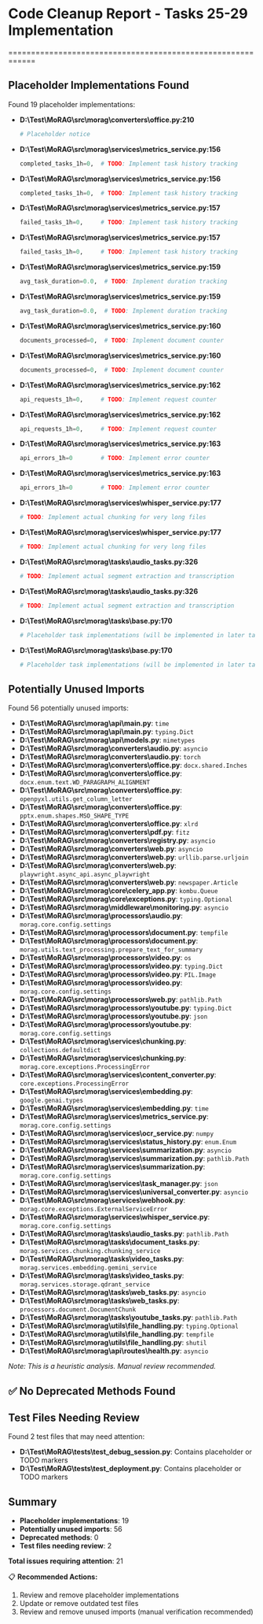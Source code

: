 # Code Cleanup Report - Tasks 25-29 Implementation
============================================================

## Placeholder Implementations Found
Found 19 placeholder implementations:

- **D:\Test\MoRAG\src\morag\converters\office.py:210**
  ```python
  # Placeholder notice
  ```

- **D:\Test\MoRAG\src\morag\services\metrics_service.py:156**
  ```python
  completed_tasks_1h=0,  # TODO: Implement task history tracking
  ```

- **D:\Test\MoRAG\src\morag\services\metrics_service.py:156**
  ```python
  completed_tasks_1h=0,  # TODO: Implement task history tracking
  ```

- **D:\Test\MoRAG\src\morag\services\metrics_service.py:157**
  ```python
  failed_tasks_1h=0,     # TODO: Implement task history tracking
  ```

- **D:\Test\MoRAG\src\morag\services\metrics_service.py:157**
  ```python
  failed_tasks_1h=0,     # TODO: Implement task history tracking
  ```

- **D:\Test\MoRAG\src\morag\services\metrics_service.py:159**
  ```python
  avg_task_duration=0.0,  # TODO: Implement duration tracking
  ```

- **D:\Test\MoRAG\src\morag\services\metrics_service.py:159**
  ```python
  avg_task_duration=0.0,  # TODO: Implement duration tracking
  ```

- **D:\Test\MoRAG\src\morag\services\metrics_service.py:160**
  ```python
  documents_processed=0,  # TODO: Implement document counter
  ```

- **D:\Test\MoRAG\src\morag\services\metrics_service.py:160**
  ```python
  documents_processed=0,  # TODO: Implement document counter
  ```

- **D:\Test\MoRAG\src\morag\services\metrics_service.py:162**
  ```python
  api_requests_1h=0,     # TODO: Implement request counter
  ```

- **D:\Test\MoRAG\src\morag\services\metrics_service.py:162**
  ```python
  api_requests_1h=0,     # TODO: Implement request counter
  ```

- **D:\Test\MoRAG\src\morag\services\metrics_service.py:163**
  ```python
  api_errors_1h=0        # TODO: Implement error counter
  ```

- **D:\Test\MoRAG\src\morag\services\metrics_service.py:163**
  ```python
  api_errors_1h=0        # TODO: Implement error counter
  ```

- **D:\Test\MoRAG\src\morag\services\whisper_service.py:177**
  ```python
  # TODO: Implement actual chunking for very long files
  ```

- **D:\Test\MoRAG\src\morag\services\whisper_service.py:177**
  ```python
  # TODO: Implement actual chunking for very long files
  ```

- **D:\Test\MoRAG\src\morag\tasks\audio_tasks.py:326**
  ```python
  # TODO: Implement actual segment extraction and transcription
  ```

- **D:\Test\MoRAG\src\morag\tasks\audio_tasks.py:326**
  ```python
  # TODO: Implement actual segment extraction and transcription
  ```

- **D:\Test\MoRAG\src\morag\tasks\base.py:170**
  ```python
  # Placeholder task implementations (will be implemented in later tasks)
  ```

- **D:\Test\MoRAG\src\morag\tasks\base.py:170**
  ```python
  # Placeholder task implementations (will be implemented in later tasks)
  ```

## Potentially Unused Imports
Found 56 potentially unused imports:

- **D:\Test\MoRAG\src\morag\api\main.py**: `time`
- **D:\Test\MoRAG\src\morag\api\main.py**: `typing.Dict`
- **D:\Test\MoRAG\src\morag\api\models.py**: `mimetypes`
- **D:\Test\MoRAG\src\morag\converters\audio.py**: `asyncio`
- **D:\Test\MoRAG\src\morag\converters\audio.py**: `torch`
- **D:\Test\MoRAG\src\morag\converters\office.py**: `docx.shared.Inches`
- **D:\Test\MoRAG\src\morag\converters\office.py**: `docx.enum.text.WD_PARAGRAPH_ALIGNMENT`
- **D:\Test\MoRAG\src\morag\converters\office.py**: `openpyxl.utils.get_column_letter`
- **D:\Test\MoRAG\src\morag\converters\office.py**: `pptx.enum.shapes.MSO_SHAPE_TYPE`
- **D:\Test\MoRAG\src\morag\converters\office.py**: `xlrd`
- **D:\Test\MoRAG\src\morag\converters\pdf.py**: `fitz`
- **D:\Test\MoRAG\src\morag\converters\registry.py**: `asyncio`
- **D:\Test\MoRAG\src\morag\converters\web.py**: `asyncio`
- **D:\Test\MoRAG\src\morag\converters\web.py**: `urllib.parse.urljoin`
- **D:\Test\MoRAG\src\morag\converters\web.py**: `playwright.async_api.async_playwright`
- **D:\Test\MoRAG\src\morag\converters\web.py**: `newspaper.Article`
- **D:\Test\MoRAG\src\morag\core\celery_app.py**: `kombu.Queue`
- **D:\Test\MoRAG\src\morag\core\exceptions.py**: `typing.Optional`
- **D:\Test\MoRAG\src\morag\middleware\monitoring.py**: `asyncio`
- **D:\Test\MoRAG\src\morag\processors\audio.py**: `morag.core.config.settings`
- **D:\Test\MoRAG\src\morag\processors\document.py**: `tempfile`
- **D:\Test\MoRAG\src\morag\processors\document.py**: `morag.utils.text_processing.prepare_text_for_summary`
- **D:\Test\MoRAG\src\morag\processors\video.py**: `os`
- **D:\Test\MoRAG\src\morag\processors\video.py**: `typing.Dict`
- **D:\Test\MoRAG\src\morag\processors\video.py**: `PIL.Image`
- **D:\Test\MoRAG\src\morag\processors\video.py**: `morag.core.config.settings`
- **D:\Test\MoRAG\src\morag\processors\web.py**: `pathlib.Path`
- **D:\Test\MoRAG\src\morag\processors\youtube.py**: `typing.Dict`
- **D:\Test\MoRAG\src\morag\processors\youtube.py**: `json`
- **D:\Test\MoRAG\src\morag\processors\youtube.py**: `morag.core.config.settings`
- **D:\Test\MoRAG\src\morag\services\chunking.py**: `collections.defaultdict`
- **D:\Test\MoRAG\src\morag\services\chunking.py**: `morag.core.exceptions.ProcessingError`
- **D:\Test\MoRAG\src\morag\services\content_converter.py**: `core.exceptions.ProcessingError`
- **D:\Test\MoRAG\src\morag\services\embedding.py**: `google.genai.types`
- **D:\Test\MoRAG\src\morag\services\embedding.py**: `time`
- **D:\Test\MoRAG\src\morag\services\metrics_service.py**: `morag.core.config.settings`
- **D:\Test\MoRAG\src\morag\services\ocr_service.py**: `numpy`
- **D:\Test\MoRAG\src\morag\services\status_history.py**: `enum.Enum`
- **D:\Test\MoRAG\src\morag\services\summarization.py**: `asyncio`
- **D:\Test\MoRAG\src\morag\services\summarization.py**: `pathlib.Path`
- **D:\Test\MoRAG\src\morag\services\summarization.py**: `morag.core.config.settings`
- **D:\Test\MoRAG\src\morag\services\task_manager.py**: `json`
- **D:\Test\MoRAG\src\morag\services\universal_converter.py**: `asyncio`
- **D:\Test\MoRAG\src\morag\services\webhook.py**: `morag.core.exceptions.ExternalServiceError`
- **D:\Test\MoRAG\src\morag\services\whisper_service.py**: `morag.core.config.settings`
- **D:\Test\MoRAG\src\morag\tasks\audio_tasks.py**: `pathlib.Path`
- **D:\Test\MoRAG\src\morag\tasks\document_tasks.py**: `morag.services.chunking.chunking_service`
- **D:\Test\MoRAG\src\morag\tasks\video_tasks.py**: `morag.services.embedding.gemini_service`
- **D:\Test\MoRAG\src\morag\tasks\video_tasks.py**: `morag.services.storage.qdrant_service`
- **D:\Test\MoRAG\src\morag\tasks\web_tasks.py**: `asyncio`
- **D:\Test\MoRAG\src\morag\tasks\web_tasks.py**: `processors.document.DocumentChunk`
- **D:\Test\MoRAG\src\morag\tasks\youtube_tasks.py**: `pathlib.Path`
- **D:\Test\MoRAG\src\morag\utils\file_handling.py**: `typing.Optional`
- **D:\Test\MoRAG\src\morag\utils\file_handling.py**: `tempfile`
- **D:\Test\MoRAG\src\morag\utils\file_handling.py**: `shutil`
- **D:\Test\MoRAG\src\morag\api\routes\health.py**: `asyncio`

*Note: This is a heuristic analysis. Manual review recommended.*

## ✅ No Deprecated Methods Found

## Test Files Needing Review
Found 2 test files that may need attention:

- **D:\Test\MoRAG\tests\test_debug_session.py**: Contains placeholder or TODO markers
- **D:\Test\MoRAG\tests\test_deployment.py**: Contains placeholder or TODO markers

## Summary

- **Placeholder implementations**: 19
- **Potentially unused imports**: 56
- **Deprecated methods**: 0
- **Test files needing review**: 2

**Total issues requiring attention**: 21

📋 **Recommended Actions:**

1. Review and remove placeholder implementations
3. Update or remove outdated test files
4. Review and remove unused imports (manual verification recommended)